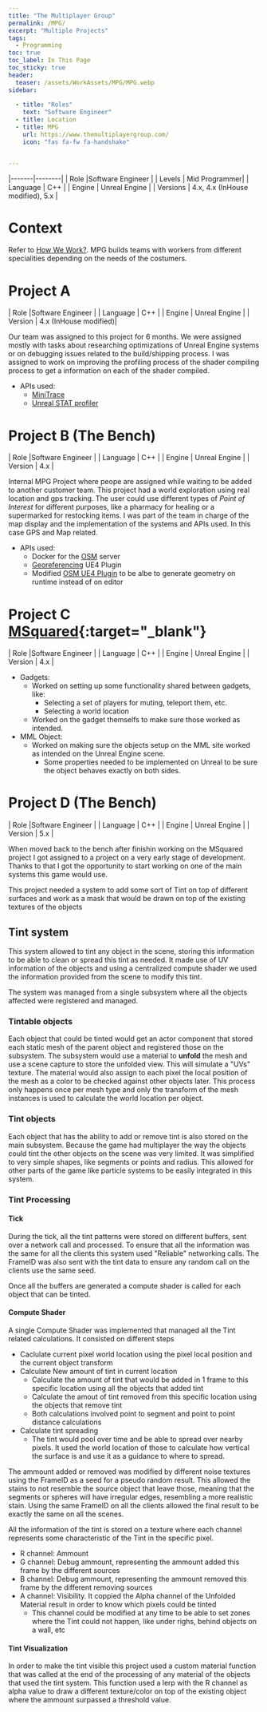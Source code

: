 ```yaml
---
title: "The Multiplayer Group"
permalink: /MPG/
excerpt: "Multiple Projects"
tags:
  - Programming
toc: true
toc_label: In This Page
toc_sticky: true
header:
  teaser: /assets/WorkAssets/MPG/MPG.webp
sidebar:  
  
  - title: "Roles"
    text: "Software Engineer"
  - title: Location
  - title: MPG
    url: https://www.themultiplayergroup.com/
    icon: "fas fa-fw fa-handshake"


---
```



|-------|--------|
| Role |Software Engineer |
| Levels | Mid Programmer|
| Language | C++ |
| Engine | Unreal Engine |
| Versions | 4.x,  4.x (InHouse modified), 5.x |

# Context

Refer to [How We Work?](https://www.themultiplayergroup.com/how-we-work). MPG builds teams with workers from different specialities depending on the needs of the costumers. 

# Project A

| Role |Software Engineer |
| Language | C++ |
| Engine | Unreal Engine |
| Version | 4.x (InHouse modified)|

Our team was assigned to this project for 6 months.
We were assigned mostly with tasks about researching optimizations of Unreal Engine systems or on debugging issues related to the build/shipping process. 
I was assigned to work on improving the profiling process of the shader compiling process to get a information on each of the shader compiled.

- APIs used:
  - [MiniTrace](https://github.com/hrydgard/minitrace)
  - [Unreal STAT profiler](https://dev.epicgames.com/documentation/en-us/unreal-engine/profiler-tool-reference?application_version=4.27)

# Project B (The Bench)

| Role |Software Engineer |
| Language | C++ |
| Engine | Unreal Engine |
| Version | 4.x |

Internal MPG Project where peope are assigned while waiting to be added to another customer team.
This project had a world exploration using real location and gps tracking. The user could use different types of *Point of Interest* for different purposes, like a pharmacy for healing or a supermarked for restocking items.
I was part of the team in charge of the map display and the implementation of the systems and APIs used. In this case GPS and Map related.

- APIs used:
  - Docker for the [OSM](https://overpass-turbo.eu/) server
  - [Georeferencing](https://dev.epicgames.com/documentation/en-us/unreal-engine/georeferencing-a-level-in-unreal-engine) UE4 Plugin
  - Modified [OSM UE4 Plugin](https://github.com/ue4plugins/StreetMap) to be albe to generate geometry on runtime instead of on editor

# Project C [MSquared](https://msquared.io/){:target="_blank"}

| Role |Software Engineer |
| Language | C++ |
| Engine | Unreal Engine |
| Version | 4.x |

- Gadgets:
  - Worked on setting up some functionality shared between gadgets, like:
    - Selecting a set of players for muting, teleport them, etc.
    - Selecting a world location
  - Worked on the gadget themselfs to make sure those worked as intended.
- MML Object:
  - Worked on making sure the objects setup on the MML site worked as intended on the Unreal Engine scene.
    - Some properties needed to be implemented on Unreal to be sure the object behaves exactly on both sides.

# Project D (The Bench)

| Role |Software Engineer |
| Language | C++ |
| Engine | Unreal Engine |
| Version | 5.x |

When moved back to the bench after finishin working on the MSquared project I got assigned to a project on a very early stage of development. Thanks to that I got the opportunity to start working on one of the main systems this game would use.

This project needed a system to add some sort of Tint on top of different surfaces and work as a mask that would be drawn on top of the existing textures of the objects

## Tint system
This system allowed to tint any object in the scene, storing this information to be able to clean or spread this tint as needed.
It made use of UV information of the objects and using a centralized compute shader we used the information provided from the scene to modify this tint.

The system was managed from a single subsystem where all the objects affected were registered and managed.

### Tintable objects

Each object that could be tinted would get an actor component that stored each static mesh of the parent object and registered those on the subsystem. The subsystem would use a material to **unfold** the mesh and use a scene capture to store the unfolded view. This will simulate a "UVs" texture. The material would also assign to each pixel the local position of the mesh as a color to be checked against other objects later. This process only happens once per mesh type and only the transform of the mesh instances is used to calculate the world location per object.

### Tint objects

Each object that has the ability to add or remove tint is also stored on the main subsystem. Because the game had multiplayer the way the objects could tint the other objects on the scene was very limited. It was simplified to very simple shapes, like segments or points and radius. This allowed for other parts of the game like particle systems to be easily integrated in this system.

### Tint Processing

#### Tick
During the tick, all the tint patterns were stored on different buffers, sent over a network call and processed. To ensure that all the information was the same for all the clients this system used "Reliable" networking calls. The FrameID was also sent with the tint data to ensure any random call on the clients use the same seed. 

Once all the buffers are generated a compute shader is called for each object that can be tinted.

#### Compute Shader

A single Compute Shader was implemented that managed all the Tint related calculations. It consisted on different steps

- Caclulate current pixel world location using the pixel local position and the current object transform
- Calculate New amount of tint in current location
  - Calculate the amount of tint that would be added in 1 frame to this specific location using all the objects that added tint
  - Calculate the amout of tint removed from this specific location using the objects that remove tint
  - Both calculations involved point to segment and point to point distance calculations
- Calculate tint spreading
  - The tint would pool over time and be able to spread over nearby pixels. It used the world location of those to calculate how vertical the surface is and use it as a guidance to where to spread.

The ammount added or removed was modified by different noise textures using the FrameID as a seed for a pseudo random result. This allowed the stains to not resemble the source object that leave those, meaning that the segments or spheres will have irregular edges, resembling a more realistic stain. Using the same FrameID on all the clients allowed the final result to be exactly the same on all the scenes.

All the information of the tint is stored on a texture where each channel represents some characteristic of the Tint in the specific pixel.
- R channel: Ammount
- G channel: Debug ammount, representing the ammount added this frame by the different sources
- B channel: Debug ammount, representing the ammount removed this frame by the different removing sources
- A channel: Visibility. It coppied the Alpha channel of the Unfolded Material result in order to know which pixels could be tinted
  - This channel could be modified at any time to be able to set zones where the Tint could not happen, like under righs, behind objects on a wall, etc

#### Tint Visualization

In order to make the tint visible this project used a custom material function that was called at the end of the processing of any material of the objects that used the tint system. This function used a lerp with the R channel as alpha value to draw a different texture/color on top of the existing object where the ammount surpassed a threshold value.